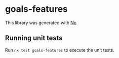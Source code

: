 # goals-features

This library was generated with [Nx](https://nx.dev).

## Running unit tests

Run `nx test goals-features` to execute the unit tests.
